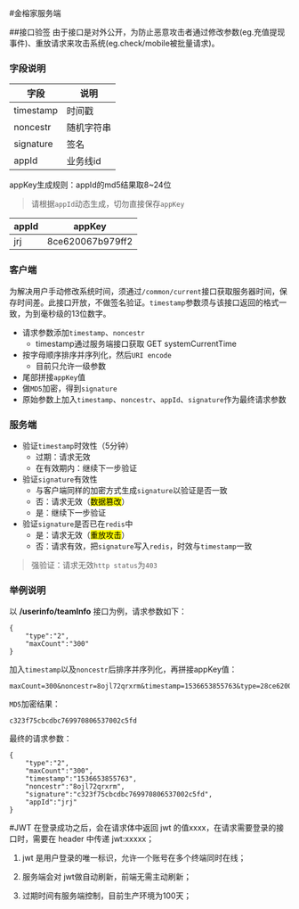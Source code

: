 #金榕家服务端

##接口验签
由于接口是对外公开，为防止恶意攻击者通过修改参数(eg.充值提现事件)、重放请求来攻击系统(eg.check/mobile被批量请求)。

### 字段说明
字段 		| 说明  
------		| ------
timestamp | 时间戳  
noncestr 	| 随机字符串  
signature	| 签名
appId		| 业务线id

appKey生成规则：appId的md5结果取8~24位
> 请根据`appId`动态生成，切勿直接保存`appKey`

appId		| appKey
----		| ----
jrj			| 8ce620067b979ff2


### 客户端  

为解决用户手动修改系统时间，须通过`/common/current`接口获取服务器时间，保存时间差。此接口开放，不做签名验证。`timestamp`参数须与该接口返回的格式一致，为到毫秒级的13位数字。


* 请求参数添加`timestamp`、`noncestr`
    * timestamp通过服务端接口获取 GET systemCurrentTime
* 按字母顺序排序并序列化，然后`URI encode`   
	* 目前只允许一级参数
* 尾部拼接`appKey`值
* 做<code>MD5</code>加密，得到`signature`  
* 原始参数上加入`timestamp`、`noncestr`、`appId`、`signature`作为最终请求参数  


### 服务端

* 验证`timestamp`时效性（5分钟）
	* 过期：请求无效 
	* 在有效期内：继续下一步验证
* 验证`signature`有效性  
	* 与客户端同样的加密方式生成`signature`以验证是否一致
	* 否：请求无效（<mark>数据篡改</mark>）
	* 是：继续下一步验证
* 验证`signature`是否已在`redis`中
	* 是：请求无效（<mark>重放攻击</mark>）
	* 否：请求有效，把`signature`写入`redis`，时效与`timestamp`一致

> 强验证：请求无效`http status`为`403`   


### 举例说明

以 **/userinfo/teamInfo** 接口为例，请求参数如下：

~~~~
{
	"type":"2",
	"maxCount":"300"
}
~~~~

加入`timestamp`以及`noncestr`后排序并序列化，再拼接appKey值：

~~~~
maxCount=300&noncestr=8ojl72qrxrm&timestamp=1536653855763&type=28ce620067b979ff2
~~~~

<code>MD5</code>加密结果：

~~~~
c323f75cbcdbc769970806537002c5fd
~~~~

最终的请求参数：

~~~~
{
	"type":"2",
	"maxCount":"300",
	"timestamp":"1536653855763",
	"noncestr":"8ojl72qrxrm",
	"signature":"c323f75cbcdbc769970806537002c5fd",
	"appId":"jrj"
}
~~~~


#JWT
在登录成功之后，会在请求体中返回 jwt 的值xxxx，在请求需要登录的接口时，需要在 header 中传递 jwt:xxxxx；

1. jwt 是用户登录的唯一标识，允许一个账号在多个终端同时在线；

1. 服务端会对 jwt做自动刷新，前端无需主动刷新；

1. 过期时间有服务端控制，目前生产环境为100天；

